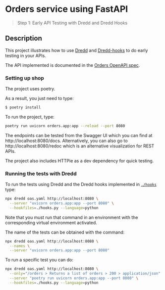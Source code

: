 # Orders service using FastAPI
> Step 1: Early API Testing with Dredd and Dredd Hooks

## Description

This project illustrates how to use [Dredd](https://github.com/apiaryio/dredd) and [Dredd-hooks](https://github.com/apiaryio/dredd-hooks-python) to do early testing in your APIs.

The API implemented is documented in the [Orders OpenAPI spec](./oas.yaml).


### Setting up shop

The project uses poetry.

As a result, you just need to type:

```bash
$ poetry install
```


To run the project, type:

```bash
poetry run uvicorn orders.app:app --reload --port 8080
```

The endpoints can be tested from the Swagger UI which you can find at http://localhost:8080/docs. Alternatively, you can also go to http://localhost:8080/redoc which is an alternative visualization for REST APIs.

The project also includes HTTPie as a dev dependency for quick testing.

### Running the tests with Dredd

To run the tests using Dredd and the Dredd hooks implemented in [`./hooks`](hooks.py) type:

```bash
npx dredd oas.yaml http://localhost:8080 \
  --server "uvicorn orders.app:app --port 8080" \
  --hookfiles=./hooks.py --language=python
```

Note that you must run that command in an environment with the corresponding virtual environment activated.

The name of the tests can be obtained with the command:

```bash
npx dredd oas.yaml http://localhost:8080 \
  --names \
  --server "uvicorn orders.app:app --port 8080"
```

To run a specific test you can do:

```bash
npx dredd oas.yaml http://localhost:8080 \
  --only="/orders > Returns a list of orders > 200 > application/json" \
  --server "poetry run uvicorn orders.app:app --port 8080" \
  --hookfiles=./hooks.py --language=python
```